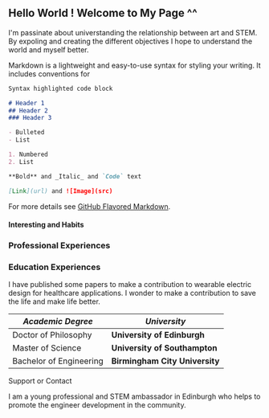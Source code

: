 ## Hello World ! Welcome to My Page ^^

I'm passinate about universtanding the relationship between art and STEM. By expoling and creating the different objectives I hope to understand the world and myself better. 


Markdown is a lightweight and easy-to-use syntax for styling your writing. It includes conventions for

```markdown
Syntax highlighted code block

# Header 1
## Header 2
### Header 3

- Bulleted
- List

1. Numbered
2. List

**Bold** and _Italic_ and `Code` text

[Link](url) and ![Image](src)
```

For more details see [GitHub Flavored Markdown](https://guides.github.com/features/mastering-markdown/).


#### Interesting and Habits


### Professional Experiences


### Education Experiences

I have published some papers to make a contribution to wearable electric design for healthcare applications. I wonder to make a contribution to save the life and make life better.

_Academic Degree_ | _University_
------------ | -------------
Doctor of Philosophy| **University of Edinburgh**
Master of Science | **University of Southampton**
Bachelor of Engineering | **Birmingham City University**

Support or Contact

I am a young professional and STEM ambassador in Edinburgh who helps to promote the engineer development in the community.
